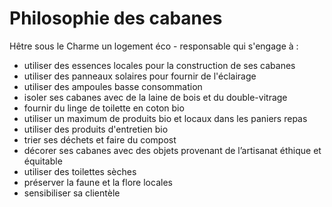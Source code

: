 # Philosophie des cabanes

Hêtre sous le Charme un logement éco - responsable qui s'engage à :

- utiliser des essences locales pour la construction de ses cabanes
- utiliser des panneaux solaires pour fournir de l'éclairage
- utiliser des ampoules basse consommation
- isoler ses cabanes avec de la laine de bois et du double-vitrage
- fournir du linge de toilette en coton bio
- utiliser un maximum de produits bio et locaux dans les paniers repas
- utiliser des produits d'entretien bio
- trier ses déchets et faire du compost
- décorer ses cabanes avec des objets provenant de l’artisanat éthique et équitable
- utiliser des toilettes sèches
- préserver la faune et la flore locales
- sensibiliser sa clientèle
